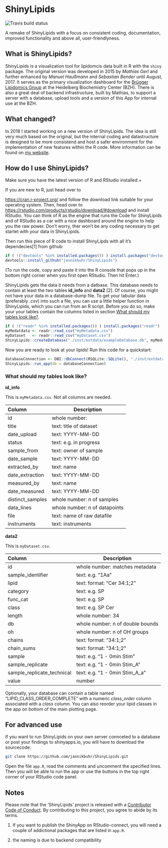 
<!-- README.md is generated from README.Rmd. Please edit that file -->

# ShinyLipids

<!-- badges: start -->

![Travis build
status](https://travis-ci.com/jannikbuhr/ShinyLipids.svg?token=czApY9arsWuqNrp7yAYj&branch=master)
<!-- badges: end -->

A remake of ShinyLipids with a focus on consistent coding,
documentation, improved functionality and above all, user-friendlyness.

## What is ShinyLipids?

ShinyLipids is a visualization tool for lipidomcis data built in R with
the `shiny` package. The original version was developed in 2015 by
*Mathias Gerl* and further enhanced by *Manuel Haußmann* and *Sebastian
Bender* until August, 2017. It serves as the primary visualization
dashboard for the [Brügger Lipidomics
Group](https://bzh.db-engine.de/default.asp?lfn=2241&fg=4289) at the
Heidelberg Biochemistry Center (BZH). There is also a great deal of
backend infrastructure, built by Mathias, to support a server with a
database, upload tools and a version of this App for internal use at the
BZH.

## What changed?

In 2018 I started working on a new version of ShinyLipids. The idea is
still very much based on the original, but the internal coding and
datastructure is designed to be more consistend and host a safer
environment for the implementation of new features within the R code.
More information can be found on [my
website](https://jmbuhr.de/project/shinylipids/).

## How do I use ShinyLipids?

Make sure you have the latest version of R and RStudio installed.+

If you are new to R, just head over to

<https://cran.r-project.org/> and follow the download link suitable for
your operating system. Then, head over to
<https://rstudio.com/products/rstudio/download/#download> and install
RStudio. You can think of R as the engine that runs the Code for
ShinyLipids and of RStudio as a car with a nice dashboard around the
engine to help you the raw power. Don’t worry, ther won’t be any coding
necessary to get startet with your data in ShinyLipids.

Then run this piece of R code to install ShinyLipds with all it’s
dependecies\[1\] from github:

``` r
if ( !("devtools" %in% installed.packages()) ) install.packages("devtools")
devtools::install_github("jannikbuhr/ShinyLipids")
```

(To run the code, copy and paste it into the R console that pops up in
the bottom right corner when you first open RStudio. Then hit Enter.)

ShinyLipids gets the data it needs from a datbase. This database needs
to contain at least the two tables **id\_info** and **data2** \[2\]. Of
course, you might not have your data in a database-dump file. To get
your tabular data (preferably *.csv*) into such a file, you can use a
little helper function in ShinyLipids, which you can run from an R
script. Before you do so, make your your tables contain the columns
listed in section [What should my tables look like?](#tables).

``` r
if ( !("readr" %in% installed.packages()) ) install.packages("readr")
myMedatdata <- readr::read_csv("myMetadata.csv")
myDataset   <- readr::read_csv("myDataset.csv")
ShinyLipids::createDatabase("./inst/extdata/exampleDatabase.db", myMedatdata, myDataset)
```

Now you are ready to look at your lipids\! Run this code for a
quickstart:

``` r
databaseConnection <- DBI::dbConnect(RSQLite::SQLite(), "./inst/extdata/exampleDatabase.db")
ShinyLipids::run_app(db = databaseConnection)
```

### What should my tables look like?

**id\_info**

This is `myMetadata.csv`. Not all columns are needed.

| Column            | Description                   |
| :---------------- | ----------------------------- |
| id                | whole number:                 |
| title             | text: title of dataset        |
| date\_upload      | text: YYYY-MM-DD              |
| status            | text: e.g. in progress        |
| sample\_from      | text: owner of sample         |
| date\_sample      | text: YYYY-MM-DD              |
| extracted\_by     | text: name                    |
| date\_extraction  | text: YYYY-MM-DD              |
| measured\_by      | text: name                    |
| date\_measured    | text: YYYY-MM-DD              |
| distinct\_samples | whole number: n of samples    |
| data\_lines       | whole number: n of datapoints |
| file              | text: name of raw datafile    |
| instruments       | text: instruments             |

**data2**

This is `myDataset.csv`.

| Column                       | Description                      |
| :--------------------------- | -------------------------------- |
| id                           | whole number: matches metadata   |
| sample\_identifier           | text: e.g. “1Aa”                 |
| lipid                        | text: format: “Cer 34:1;2”       |
| category                     | text: e.g. SP                    |
| func\_cat                    | text: e.g. SP                    |
| class                        | text: e.g. SP Cer                |
| length                       | whole number: 34                 |
| db                           | whole number: n of double bounds |
| oh                           | whole number: n of OH groups     |
| chains                       | text: format: “34:1;2”           |
| chain\_sums                  | text: format: “34:1;2”           |
| sample                       | text: e.g. “1 - 0min Stim”       |
| sample\_replicate            | text: e.g. “1 - 0min Stim\_A”    |
| sample\_replicate\_technical | text: e.g. “1 - 0min Stim\_A\_a” |
| value                        | number                           |

Optionally, your database can contain a table named
“LIPID\_CLASS\_ORDER\_COMPLETE” with a numeric *class\_order* column
associated with a *class* column. You can also reorder your lipid
classes in the app on bottom of the main plotting page.

## For advanced use

If you want to run ShinyLipids on your own server connceted to a
database or post your findings to shinyapps.io, you will have to
download the sourcecode:

``` bash
git clone https://github.com/jannikbuhr/ShinyLipids.git
```

Open the file `app.R`, read the comments and uncomment the specified
lines. Then you will be able to run the app or use the buttons in the
top right corner of your RStudio code panel.

## Notes

Please note that the ‘ShinyLipids’ project is released with a
[Contributor Code of Conduct](CODE_OF_CONDUCT.md). By contributing to
this project, you agree to abide by its terms.

1.  If you want to publish the ShinyApp on RStudio-connect, you will
    need a couple of addictional packages that are listed in `app.R`.

2.  the naming is due to backend compatibility
